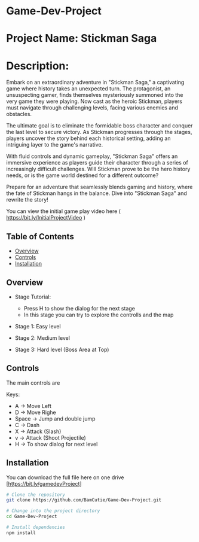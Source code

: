 # Game-Dev-Project

# Project Name: Stickman Saga

# Description:

  Embark on an extraordinary adventure in "Stickman Saga," a captivating game where history takes an unexpected turn. The protagonist, an unsuspecting gamer, finds themselves mysteriously summoned into the very game they were playing. Now cast as the heroic Stickman, players must navigate through challenging levels, facing various enemies and obstacles.
  
  The ultimate goal is to eliminate the formidable boss character and conquer the last level to secure victory. As Stickman progresses through the stages, players uncover the story behind each historical setting, adding an intriguing layer to the game's narrative.
  
  With fluid controls and dynamic gameplay, "Stickman Saga" offers an immersive experience as players guide their character through a series of increasingly difficult challenges. Will Stickman prove to be the hero history needs, or is the game world destined for a different outcome?
  
  Prepare for an adventure that seamlessly blends gaming and history, where the fate of Stickman hangs in the balance. Dive into "Stickman Saga" and rewrite the story!

  You can view the initial game play video here ( https://bit.ly/InitialProjectVideo )


## Table of Contents
- [Overview](#overview)
- [Controls](#controls)
- [Installation](#installation)

## Overview

- Stage Tutorial: 
  - Press H to show the dialog for the next stage
  - In this stage you can try to explore the controlls and the map

- Stage 1: Easy level
- Stage 2: Medium level
- Stage 3: Hard level (Boss Area at Top)

## Controls

The main controls are

Keys: 
  - A -> Move Left
  - D -> Move Righe
  - Space -> Jump and double jump
  - C -> Dash
  - X -> Attack (Slash)
  - v -> Attack (Shoot Projectile)
  - H -> To show dialog for next level



## Installation

You can download the full file here on one drive [https://bit.ly/gamedevProject] 

```bash
# Clone the repository
git clone https://github.com/BamCutie/Game-Dev-Project.git

# Change into the project directory
cd Game-Dev-Project

# Install dependencies
npm install
